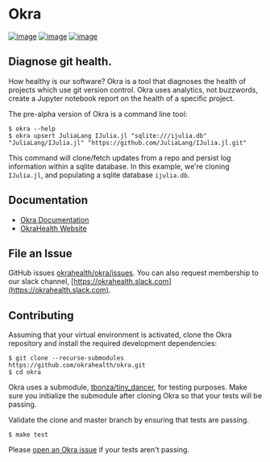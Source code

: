 # Okra

[![image](https://travis-ci.org/okrahealth/okra.svg?branch=master)](https://travis-ci.com/)
[![image](https://img.shields.io/pypi/l/okra.svg)](https://pypi.org/project/okra/)
[![image](https://img.shields.io/pypi/pyversions/okra.svg)](https://pypi.org/project/okra/)

## Diagnose git health. 

How healthy is our software? Okra is a tool that diagnoses the health of
projects which use git version control. Okra uses analytics, not buzzwords,
create a Jupyter notebook report on the health of a specific project.

The pre-alpha version of Okra is a command line tool:

```
$ okra --help
$ okra upsert JuliaLang IJulia.jl "sqlite:///ijulia.db" "JuliaLang/IJulia.jl" "https://github.com/JuliaLang/IJulia.jl.git" 
```

This command will clone/fetch updates from a repo and persist log information within a sqlite database. In this example,
we're cloning `IJulia.jl`, and populating a sqlite database `ijulia.db`.

## Documentation

- [Okra Documentation](https://okrahealth.github.io/okra/)
- [OkraHealth Website](https://okrahealth.github.io/)

## File an Issue

GitHub issues [okrahealth/okra/issues](https://github.com/okrahealth/okra/issues). 
You can also request membership to our slack channel, [https://okrahealth.slack.com](https://okrahealth.slack.com).

## Contributing

Assuming that your virtual environment is activated, clone the Okra
repository and install the required development dependencies:

```
$ git clone --recurse-submodules https://github.com/okrahealth/okra.git
$ cd okra
```

Okra uses a submodule, [tbonza/tiny_dancer](https://github.com/tbonza/tiny_dancer), for 
testing purposes. Make sure you initialize the submodule after cloning Okra so that your
tests will be passing.

Validate the clone and master branch by ensuring that tests are passing.

```
$ make test
```

Please [open an Okra issue](https://github.com/okrahealth/okra/issues) if your tests aren't
passing.
